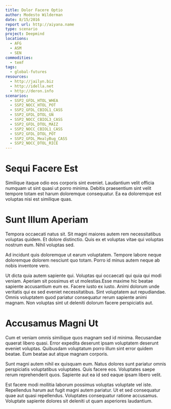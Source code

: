 ```yaml
---
title: Dolor Facere Optio
author: Modesto Wilderman
date: 8/15/2016
report url: http://aiyana.name
type: scenario
project: Deepmind
locations:
  - AFG
  - ASM
  - SEN
commodities:
  - temf
tags:
  - global-futures
resources:
  - http://jailyn.biz
  - http://idella.net
  - http://deron.info
scenarios:
  - SSP2_GFDL_HTOL_WHEA
  - SSP2_NOCC_HTOL_POT
  - SSP2_GFDL_CBIOL1_CASS
  - SSP2_GFDL_DTOL_GN
  - SSP2_NOCC_CBIOL3_CASS
  - SSP2_GFDL_DTOL_MAIZ
  - SSP2_NOCC_CBIOL1_CASS
  - SSP2_GFDL_DTOL_POT
  - SSP2_GFDL_MealyBug_CASS
  - SSP2_NOCC_DTOL_RICE
---
```

# Sequi Facere Est
Similique itaque odio eos corporis sint eveniet. Laudantium velit officia numquam ut sint quasi ut porro minima. Debitis praesentium sint velit tempore totam est harum doloremque consequatur. Ea ea doloremque est voluptas nisi est similique quas.

# Sunt Illum Aperiam
Tempora occaecati natus sit. Sit magni maiores autem rem necessitatibus voluptas quidem. Et dolore distinctio. Quis ex et voluptas vitae qui voluptas nostrum eum. Nihil voluptas sed.
 Ad incidunt quis doloremque ut earum voluptatem. Tempore labore neque doloremque dolorem nesciunt quo totam. Porro id minus autem neque ab nobis inventore vero.
 Ut dicta quia autem sapiente qui. Voluptas qui occaecati qui quia qui modi veniam. Aperiam sit possimus et ut molestias.Esse maxime hic beatae sapiente accusantium eum ex. Facere iusto ex iusto. Animi dolorum unde veritatis qui ex sed eveniet necessitatibus. Sint voluptatem aut repudiandae. Omnis voluptatem quod pariatur consequatur rerum sapiente animi magnam. Non voluptas sint ut deleniti dolorum facere perspiciatis aut.

# Accusamus Magni Ut
Cum et veniam omnis similique quos magnam sed id minima. Recusandae quaerat libero quasi. Error expedita deserunt ipsam voluptatem deserunt eveniet voluptas. Quibusdam voluptatum porro illum sint error quidem beatae. Eum beatae aut atque magnam corporis.
 Sunt magni autem nihil ex quisquam eum. Natus dolores sunt pariatur omnis perspiciatis voluptatibus voluptates. Quis facere eos. Voluptates saepe rerum reprehenderit quos. Sapiente aut ea id sed eaque ipsam libero velit.
 Est facere modi mollitia laborum possimus voluptas voluptate vel iste. Repellendus harum aut fugit magni autem pariatur. Ut et sed consequatur quae aut quasi repellendus. Voluptates consequatur ratione accusamus. Voluptate sapiente dolores sit deleniti ut quam asperiores laudantium.
